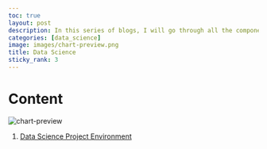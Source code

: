```yaml
---
toc: true
layout: post
description: In this series of blogs, I will go through all the components of doing time series analysis.
categories: [data_science]
image: images/chart-preview.png
title: Data Science
sticky_rank: 3
---
```

# Content
![chart-preview]({{site.baseurl}}/images/chart-preview.png " ")

1. [Data Science Project Environment](https://alokrajg.github.io/ARG/data_science/2021/04/15/Data-Science-Environment.html)

